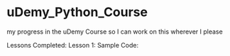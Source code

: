 # uDemy_Python_Course
my progress in the uDemy Course so I can work on this wherever I please 

Lessons Completed: 
Lesson 1:
Sample Code:
